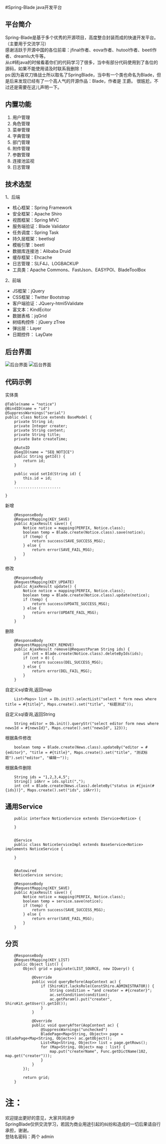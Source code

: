#Spring-Blade java开发平台
## 平台简介
Spring-Blade是基于多个优秀的开源项目，高度整合封装而成的快速开发平台。（主要用于交流学习）  
感谢活跃于开源中国的各位前辈：jfinal作者、eova作者、hutool作者、beetl作者、dreamlu大牛等。  
从c#转java的时候看着你们的代码学习了很多，当中有部分代码使用到了各位的源码，如果不能使用请及时联系我删除！  
ps:因为喜欢刀锋战士所以取名了SpringBlade，当中有一个类也命名为Blade，但是后来发现已经有了一个高人气的开源作品：Blade，作者是 王爵。
很尴尬，不过还是需要在这儿声明一下。

## 内置功能

1.	用户管理
2.	角色管理
3.	菜单管理
4.	字典管理
5.	部门管理
6.	附件管理
7.	参数管理
8.	连接池监视
9.	日志管理

## 技术选型

1、后端

* 核心框架：Spring Framework
* 安全框架：Apache Shiro
* 视图框架：Spring MVC
* 服务端验证：Blade Validator
* 任务调度：Spring Task
* 持久层框架：beetlsql
* 模板引擎：beetl
* 数据库连接池：Alibaba Druid
* 缓存框架：Ehcache
* 日志管理：SLF4J、LOGBACKUP
* 工具类：Apache Commons、FastJson、EASYPOI、BladeToolBox

2、前端

* JS框架：jQuery
* CSS框架：Twitter Bootstrap
* 客户端验证：JQuery-html5Validate
* 富文本：KindEcitor
* 数据表格：jqGrid
* 树结构控件：jQuery zTree
* 弹出层：Layer
* 日期控件： LayDate

## 后台界面
![后台界面](http://git.oschina.net/uploads/images/2016/0706/091736_144317b3_474499.png "后台界面")
![后台界面](http://git.oschina.net/uploads/images/2016/0706/092002_1dd317a7_474499.png "后台界面")

## 代码示例
实体类
```
@Table(name = "notice")
@BindID(name = "id")
@SuppressWarnings("serial")
public class Notice extends BaseModel {
	private String id;
	private Integer creater;
	private String content;
	private String title;
	private Date createTime;

	@AutoID
	@SeqID(name = "SEQ_NOTICE")
	public String getId() {
		return id;
	}

	public void setId(String id) {
		this.id = id;
	}	
	.....................
		
}
```

 新增
```
	@ResponseBody
	@RequestMapping(KEY_SAVE)
	public AjaxResult save() {
		Notice notice = mapping(PERFIX, Notice.class);
		boolean temp = Blade.create(Notice.class).save(notice);
		if (temp) {
			return success(SAVE_SUCCESS_MSG);
		} else {
			return error(SAVE_FAIL_MSG);
		}
	}
```

 修改
```
	@ResponseBody
	@RequestMapping(KEY_UPDATE)
	public AjaxResult update() {
		Notice notice = mapping(PERFIX, Notice.class);
		boolean temp = Blade.create(Notice.class).update(notice);
		if (temp) {
			return success(UPDATE_SUCCESS_MSG);
		} else {
			return error(UPDATE_FAIL_MSG);
		}
	}
```

 删除
```
	@ResponseBody
	@RequestMapping(KEY_REMOVE)
	public AjaxResult remove(@RequestParam String ids) {
		int cnt = Blade.create(Notice.class).deleteByIds(ids);
		if (cnt > 0) {
			return success(DEL_SUCCESS_MSG);
		} else {
			return error(DEL_FAIL_MSG);
		}
	}
```

 自定义sql查询,返回map
```
	List<Maps> list = Db.init().selectList("select * form news where title = #{title}", Maps.create().set("title", "标题测试"));
```

 自定义sql查询,返回String
```
	String editor = Db.init().queryStr("select editor form news where newsId = #{newsId}", Maps.create().set("newsId", 123));
```

 根据条件修改
```
	boolean temp = Blade.create(News.class).updateBy("editor = #{editor}", "title = #{title}", Maps.create().set("title", "测试标题").set("editor", "编辑一"));
```

 根据条件删除
```
	String ids = "1,2,3,4,5";
	String[] idArr = ids.split(",");
	int cnt = Blade.create(News.class).deleteBy("status in #{join(#{ids})}", Maps.create().set("ids", idArr));
```

## 通用Service
```
	public interface NoticeService extends IService<Notice> {
	
	}
	
	
	@Service
	public class NoticeServiceImpl extends BaseService<Notice> implements NoticeService {
	
	}


	@Autowired
	NoticeService service;

	@ResponseBody
	@RequestMapping(KEY_SAVE)
	public AjaxResult save() {
		Notice notice = mapping(PERFIX, Notice.class);
		boolean temp = service.save(notice);
		if (temp) {
			return success(SAVE_SUCCESS_MSG);
		} else {
			return error(SAVE_FAIL_MSG);
		}
	}

```

## 分页
```
	@ResponseBody
	@RequestMapping(KEY_LIST)
	public Object list() {
		Object grid = paginate(LIST_SOURCE, new IQuery() {
			
			@Override
			public void queryBefore(AopContext ac) {
				if (ShiroKit.lacksRole(ConstShiro.ADMINISTRATOR)) {
					String condition = "and creater = #{creater}";
					ac.setCondition(condition);
					ac.getParam().put("creater", ShiroKit.getUser().getId());
				}
			}
			
			@Override
			public void queryAfter(AopContext ac) {
				@SuppressWarnings("unchecked")
				BladePage<Map<String, Object>> page = (BladePage<Map<String, Object>>) ac.getObject();
				List<Map<String, Object>> list = page.getRows();
				for (Map<String, Object> map : list) {
					map.put("createrName", Func.getDictName(102, map.get("creater")));
				}
			}
		});
		
		return grid;
	}
```

注：
=======

欢迎提出更好的意见，大家共同进步  
SpringBlade仅供交流学习，若因为商业用途引起的纠纷和造成的一切后果请自行承担，谢谢。  
登陆名密码：两个 admin


